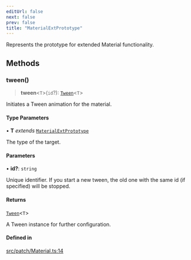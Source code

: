 ```yaml
---
editUrl: false
next: false
prev: false
title: "MaterialExtPrototype"
---
```


Represents the prototype for extended Material functionality.

## Methods

### tween()

> **tween**\<`T`\>(`id`?): [`Tween`](/api/classes/tween/)\<`T`\>

Initiates a Tween animation for the material.

#### Type Parameters

• **T** *extends* [`MaterialExtPrototype`](/api/interfaces/materialextprototype/)

The type of the target.

#### Parameters

• **id?**: `string`

Unique identifier. If you start a new tween, the old one with the same id (if specified) will be stopped.

#### Returns

[`Tween`](/api/classes/tween/)\<`T`\>

A Tween instance for further configuration.

#### Defined in

[src/patch/Material.ts:14](https://github.com/agargaro/three.ez/blob/3fdd7e09783eb2a959141bd465ac646bca571e93/src/patch/Material.ts#L14)
